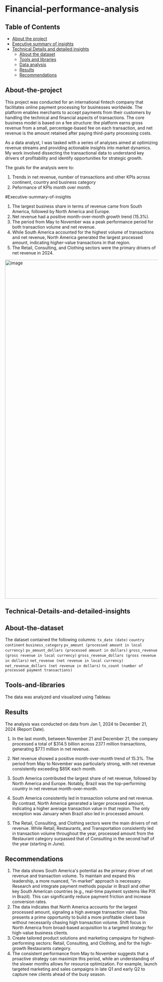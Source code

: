 # Financial-performance-analysis

  ## Table of Contents
* [About the project](#About-the-project)
* [Executive summary of insights](#Executive-summary-of-insights)
* [Technical Details and detailed insights](#Technical-Details-and-detailed-insights)
  *   [About the dataset](#About-the-dataset)
  *   [Tools and libraries](#Tools-and-libraries)
  *   [Data analysis](#Data-analysis)
  *   [Results](#Results)
  *   [Recommendations](#Recommendations )

## About-the-project
This project was conducted for an international fintech company that facilitates online payment processing for businesses worldwide. The platform enables merchants to accept payments from their customers by handling the technical and financial aspects of transactions. The core business model is based on a fee structure: the platform earns gross revenue from a small, percentage-based fee on each transaction, and net revenue is the amount retained after paying third-party processing costs.

As a data analyst, I was tasked with a series of analyses aimed at optimizing revenue streams and providing actionable insights into market dynamics. My work involved dissecting the transactional data to understand key drivers of profitability and identify opportunities for strategic growth.

The goals for the analysis were to:
1. Trends in net revenue, number of transactions and other KPIs across continent, country and business category
2. Peformance of KPIs month over month. 

#Executive-summary-of-insights
1. The largest business share in terms of revenue came from South America, followed by North America and Europe. 
2. Net revenue had a positive month-over-month growth trend (15.3%). 
3. The period from May to November was a peak performance period for both transaction volume and net revenue.
4. While South America accounted for the highest volume of transactions and net revenue, North America generated the largest processed amount, indicating higher-value transactions in that region.
5. The Retail, Consulting, and Clothing sectors were the primary drivers of net revenue in 2024. 

<img width="1594" height="1112" alt="image" src="https://github.com/user-attachments/assets/e3c4ed14-4037-4ce8-b495-9a10f78acff0" />

## Technical-Details-and-detailed-insights

## About-the-dataset
The dataset contained the following columns:
`tx_date (date)`
`country`
`continent`
`business_category`
`pv_amount (processed amount in local currency)`
`pv_amount_dollars (processed amount in dollars)`
`gross_revenue (gross revenue in local currency)`
`gross_revenue_dollars (gross revenue in dollars)`
`net_revenue (net revenue in local currency)`
`net_revenue_dollars (net revenue in dollars)`
`tx_count (number of processed payment transactions)`

## Tools-and-libraries
The data was analyzed and visualized using Tableau


## Results
The analysis was conducted on data from Jan 1, 2024 to December 21, 2024 (Report Date). 

1. In the last month, between November 21 and December 21, the company processed a total of $314.5 billion across 237.1 million transactions, generating $77.1 million in net revenue.

2. Net revenue showed a positive month-over-month trend of 15.3%. The period from May to November was particularly strong, with net revenue consistently exceeding $85K each month.

3. South America contributed the largest share of net revenue, followed by North America and Europe. Notably, Brazil was the top-performing country in net revenue month-over-month.

4. South America consistently led in transaction volume and net revenue. By contrast, North America generated a larger processed amount, indicating a higher average transaction value in that region. The only exception was January when Brazil also led in processed amount. 

5. The Retail, Consulting, and Clothing sectors were the main drivers of net revenue. While Retail, Restaurants, and Transportation consistently led in transaction volume throughout the year, processed amount from the Restaurant category surpassed that of Consulting in the second half of the year (starting in June).

## Recommendations 
1. The data shows South America's potential as the primary driver of net revenue and transaction volume. To maintain and expand this leadership, a more nuanced, "in-market" approach is necessary. Research and integrate payment methods popular in Brazil and other key South American countries (e.g., real-time payment systems like PIX in Brazil). This can significantly reduce payment friction and increase conversion rates.
2. The data indicates that North America accounts for the largest processed amount, signaling a high average transaction value. This presents a prime opportunity to build a more profitable client base without necessarily chasing high transaction volume. Shift focus in North America from broad-based acquisition to a targeted strategy for high-value business clients.
3. Create tailored product solutions and marketing campaigns for highest-performing sectors: Retail, Consulting, and Clothing, and for the high-growth Restaurants category.
4. The consistent performance from May to November suggests that a proactive strategy can maximize this period, while an understanding of the slower months allows for resource optimization. For example, launch targeted marketing and sales campaigns in late Q1 and early Q2 to capture new clients ahead of the busy season.
